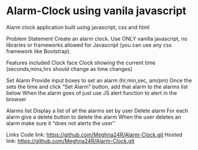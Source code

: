 # Alarm-Clock using vanila javascript
Alarm clock application built using javascript, css and html

Problem Statement
Create an alarm clock. Use ONLY vanilla javascript, no libraries or frameworks allowed for Javascript (you can use any css framework like Bootstrap).

Features included
Clock face
Clock showing the current time (seconds,mins,hrs should change as time changes)

Set Alarm
Provide input boxes to set an alarm (hr,min,sec, am/pm)
Once the sets the time and click “Set Alarm” button, add that alarm to the alarms list below
When the alarm goes of just use JS alert function to alert in the browser

Alarms list
Display a list of all the alarms set by user
Delete alarm
For each alarm give a delete button to delete the alarm
When the user deletes an alarm make sure it “does not alerts the user”


Links
Code link: https://github.com/Meghna24R/Alarm-Clock.git
Hosted link: https://github.com/Meghna24R/Alarm-Clock.git
